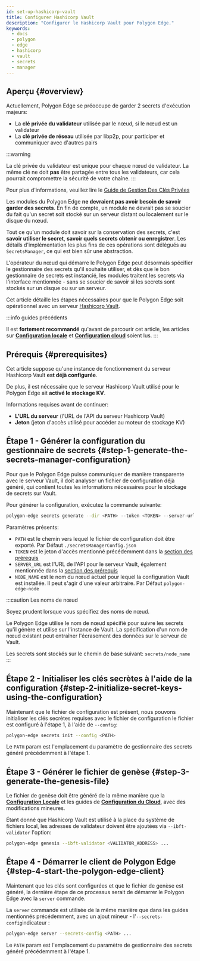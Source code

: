 ```yaml
---
id: set-up-hashicorp-vault
title: Configurer Hashicorp Vault
description: "Configurer le Hashicorp Vault pour Polygon Edge."
keywords:
  - docs
  - polygon
  - edge
  - hashicorp
  - vault
  - secrets
  - manager
---
```


## Aperçu {#overview}

Actuellement, Polygon Edge se préoccupe de garder 2 secrets d'exécution majeurs:
* La **clé privée du validateur** utilisée par le nœud, si le nœud est un validateur
* La **clé privée de réseau** utilisée par libp2p, pour participer et communiquer avec d'autres pairs

:::warning

La clé privée du validateur est unique pour chaque nœud de validateur. La même clé ne doit <b>pas</b> être partagée entre tous les validateurs, car cela pourrait compromettre la sécurité de votre chaîne.
:::

Pour plus d'informations, veuillez lire le [Guide de Gestion Des Clés Privées](/docs/edge/configuration/manage-private-keys)

Les modules du Polygon Edge **ne devraient pas avoir besoin de savoir garder des secrets**. En fin de compte, un module ne devrait pas se soucier du fait qu'un secret soit stocké sur un serveur distant ou localement sur le disque du nœud.

Tout ce qu'un module doit savoir sur la conservation des secrets, c'est **savoir utiliser le secret**, **savoir quels secrets obtenir
ou enregistrer**. Les détails d'implémentation les plus fins de ces opérations sont délégués au `SecretsManager`, ce qui est bien sûr une abstraction.

L'opérateur du nœud qui démarre le Polygon Edge peut désormais spécifier le gestionnaire des secrets qu'il souhaite utiliser, et dès que le bon gestionnaire de secrets est instancié, les modules traitent les secrets via l'interface mentionnée - sans se soucier de savoir si les secrets sont stockés sur un disque ou sur un serveur.

Cet article détaille les étapes nécessaires pour que le Polygon Edge soit opérationnel avec un serveur [Hashicorp Vault](https://www.vaultproject.io/).

:::info guides précédents

Il est **fortement recommandé** qu'avant de parcourir cet article, les articles sur [**Configuration locale**](/docs/edge/get-started/set-up-ibft-locally)
et [**Configuration cloud**](/docs/edge/get-started/set-up-ibft-on-the-cloud) soient lus.
:::


## Prérequis {#prerequisites}

Cet article suppose qu'une instance de fonctionnement du serveur Hashicorp Vault **est déjà configurée**.

De plus, il est nécessaire que le serveur Hashicorp Vault utilisé pour le Polygon Edge ait **activé le stockage KV**.

Informations requises avant de continuer:
* **L'URL du serveur** (l'URL de l'API du serveur Hashicorp Vault)
* **Jeton** (jeton d'accès utilisé pour accéder au moteur de stockage KV)

## Étape 1 - Générer la configuration du gestionnaire de secrets {#step-1-generate-the-secrets-manager-configuration}

Pour que le Polygon Edge puisse communiquer de manière transparente avec le serveur Vault, il doit analyser un fichier de configuration déjà généré, qui contient toutes les informations nécessaires pour le stockage de secrets sur Vault.

Pour générer la configuration, exécutez la commande suivante:

```bash
polygon-edge secrets generate --dir <PATH> --token <TOKEN> --server-url <SERVER_URL> --name <NODE_NAME>
```

Paramètres présents:
* `PATH` est le chemin vers lequel le fichier de configuration doit être exporté.  Par Défaut `./secretsManagerConfig.json`
* `TOKEN` est le jeton d'accès mentionné précédemment dans la [section des prérequis](/docs/edge/configuration/secret-managers/set-up-hashicorp-vault#prerequisites)
* `SERVER_URL` est l'URL de l'API pour le serveur Vault, également mentionnée dans la [section des prérequis](/docs/edge/configuration/secret-managers/set-up-hashicorp-vault#prerequisites)
* `NODE_NAME` est le nom du nœud actuel pour lequel la configuration Vault est installée. Il peut s'agir d'une valeur arbitraire.  Par Défaut `polygon-edge-node`

:::caution Les noms de nœud

Soyez prudent lorsque vous spécifiez des noms de nœud.

Le Polygon Edge utilise le nom de nœud spécifié pour suivre les secrets qu'il génère et utilise sur l'instance de Vault. La spécification d'un nom de nœud existant peut entraîner l'écrasement des données sur le serveur de Vault.

Les secrets sont stockés sur le chemin de base suivant: `secrets/node_name`
:::

## Étape 2 - Initialiser les clés secrètes à l'aide de la configuration {#step-2-initialize-secret-keys-using-the-configuration}

Maintenant que le fichier de configuration est présent, nous pouvons initialiser les clés secrètes requises avec le fichier de configuration le fichier est configuré à l'étape 1, à l'aide de `--config`:

```bash
polygon-edge secrets init --config <PATH>
```

Le `PATH` param est l'emplacement du paramètre de gestionnaire des secrets généré précédemment à l'étape 1.

## Étape 3 - Générer le fichier de genèse {#step-3-generate-the-genesis-file}

Le fichier de genèse doit être généré de la même manière que la [**Configuration Locale**](/docs/edge/get-started/set-up-ibft-locally) et les guides de [**Configuration du Cloud**](/docs/edge/get-started/set-up-ibft-on-the-cloud), avec des modifications mineures.

Étant donné que Hashicorp Vault est utilisé à la place du système de fichiers local, les adresses de validateur doivent être ajoutées via `--ibft-validator` l'option:
```bash
polygon-edge genesis --ibft-validator <VALIDATOR_ADDRESS> ...
```

## Étape 4 - Démarrer le client de Polygon Edge {#step-4-start-the-polygon-edge-client}

Maintenant que les clés sont configurées et que le fichier de genèse est généré, la dernière étape de ce processus serait de démarrer le Polygon Edge avec la `server` commande.

La `server` commande  est utilisée de la même manière que dans les guides mentionnés précédemment, avec un ajout mineur - l'`--secrets-config`indicateur :
```bash
polygon-edge server --secrets-config <PATH> ...
```

Le `PATH` param est l'emplacement du paramètre de gestionnaire des secrets généré précédemment à l'étape 1.